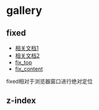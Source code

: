 # gallery

## fixed
- [相关文档1](https://jingyan.baidu.com/article/4d58d541d54e879dd4e9c033.html)
- [相关文档2](http://blog.csdn.net/oiu1010110/article/details/66478510)
- [fix_top](./test/fixed/_1_fixed_top.html)
- [fix_content](./test/fixed/_2_fixed_content.html)

fixed相对于浏览器窗口进行绝对定位

## z-index
